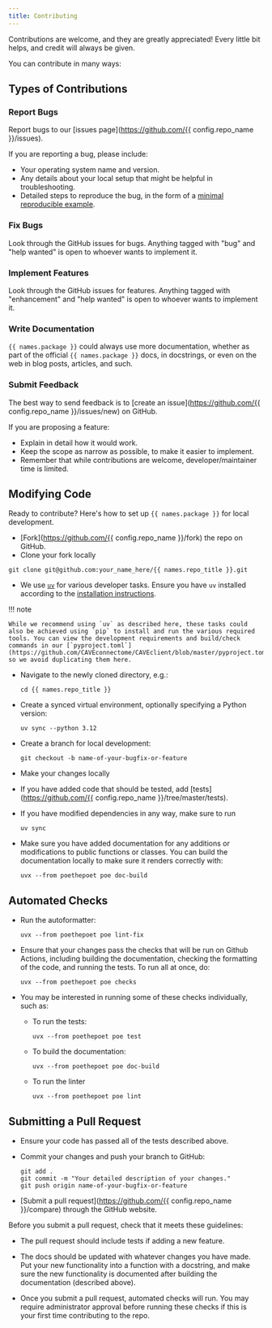 ```yaml
---
title: Contributing
---
```


Contributions are welcome, and they are greatly appreciated! Every little bit
helps, and credit will always be given.

You can contribute in many ways:

## Types of Contributions

### Report Bugs

Report bugs to our [issues page](https://github.com/{{ config.repo_name }}/issues).

If you are reporting a bug, please include:

- Your operating system name and version.
- Any details about your local setup that might be helpful in troubleshooting.
- Detailed steps to reproduce the bug, in the form of a [minimal reproducible example](https://stackoverflow.com/help/minimal-reproducible-example).

### Fix Bugs

Look through the GitHub issues for bugs. Anything tagged with "bug" and "help
wanted" is open to whoever wants to implement it.

### Implement Features

Look through the GitHub issues for features. Anything tagged with "enhancement"
and "help wanted" is open to whoever wants to implement it.

### Write Documentation

`{{ names.package }}` could always use more documentation, whether as part of the
official `{{ names.package }}` docs, in docstrings, or even on the web in blog posts,
articles, and such.

### Submit Feedback

The best way to send feedback is to [create an issue](https://github.com/{{ config.repo_name }}/issues/new) on GitHub.

If you are proposing a feature:

- Explain in detail how it would work.
- Keep the scope as narrow as possible, to make it easier to implement.
- Remember that while contributions are welcome, developer/maintainer time is limited.

## Modifying Code

Ready to contribute? Here's how to set up `{{ names.package }}` for local development.

- [Fork](https://github.com/{{ config.repo_name }}/fork) the repo on GitHub.
- Clone your fork locally

```console
git clone git@github.com:your_name_here/{{ names.repo_title }}.git
```

- We use [`uv`](https://docs.astral.sh/uv/) for various developer tasks. Ensure you have `uv` installed according to the [installation instructions](https://docs.astral.sh/uv/getting-started/installation/).

!!! note

    While we recommend using `uv` as described here, these tasks could also be achieved using `pip` to install and run the various required tools. You can view the development requirements and build/check commands in our [`pyproject.toml`](https://github.com/CAVEconnectome/CAVEclient/blob/master/pyproject.toml), so we avoid duplicating them here.

- Navigate to the newly cloned directory, e.g.:

  ```console
  cd {{ names.repo_title }}
  ```

- Create a synced virtual environment, optionally specifying a Python version:

  ```console
  uv sync --python 3.12
  ```

- Create a branch for local development:

  ```console
  git checkout -b name-of-your-bugfix-or-feature
  ```

- Make your changes locally

- If you have added code that should be tested, add [tests](https://github.com/{{ config.repo_name }}/tree/master/tests).

- If you have modified dependencies in any way, make sure to run

  ```console
  uv sync
  ```

- Make sure you have added documentation for any additions or modifications to public functions or classes. You can build the documentation locally to make sure it renders correctly with:

  ```console
  uvx --from poethepoet poe doc-build
  ```

## Automated Checks

- Run the autoformatter:

  ```console
  uvx --from poethepoet poe lint-fix
  ```

- Ensure that your changes pass the checks that will be run on Github Actions, including building the documentation, checking the formatting of the code, and running the tests. To run all at once, do:

  ```console
  uvx --from poethepoet poe checks
  ```

- You may be interested in running some of these checks individually, such as:
    - To run the tests:
  
      ```console
      uvx --from poethepoet poe test
      ```

    - To build the documentation:

      ```console
      uvx --from poethepoet poe doc-build
      ```

    - To run the linter

      ```console
      uvx --from poethepoet poe lint
      ```

## Submitting a Pull Request

- Ensure your code has passed all of the tests described above.
- Commit your changes and push your branch to GitHub:

  ```console
  git add .
  git commit -m "Your detailed description of your changes."
  git push origin name-of-your-bugfix-or-feature
  ```

- [Submit a pull request](https://github.com/{{ config.repo_name }}/compare) through the GitHub website.

Before you submit a pull request, check that it meets these guidelines:

- The pull request should include tests if adding a new feature.
- The docs should be updated with whatever changes you have made. Put
  your new functionality into a function with a docstring, and make sure the new
  functionality is documented after building the documentation (described above).

- Once you submit a pull request, automated checks will run. You may require administrator approval before running these checks if this is your first time contributing to the repo.